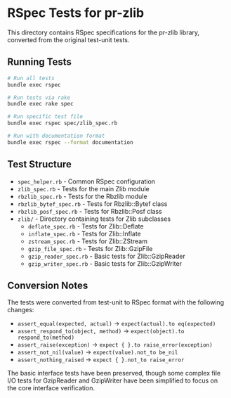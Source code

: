 # RSpec Tests for pr-zlib

This directory contains RSpec specifications for the pr-zlib library, converted from the original test-unit tests.

## Running Tests

```bash
# Run all tests
bundle exec rspec

# Run tests via rake
bundle exec rake spec

# Run specific test file
bundle exec rspec spec/zlib_spec.rb

# Run with documentation format
bundle exec rspec --format documentation
```

## Test Structure

- `spec_helper.rb` - Common RSpec configuration
- `zlib_spec.rb` - Tests for the main Zlib module
- `rbzlib_spec.rb` - Tests for the Rbzlib module
- `rbzlib_bytef_spec.rb` - Tests for Rbzlib::Bytef class
- `rbzlib_posf_spec.rb` - Tests for Rbzlib::Posf class
- `zlib/` - Directory containing tests for Zlib subclasses
  - `deflate_spec.rb` - Tests for Zlib::Deflate
  - `inflate_spec.rb` - Tests for Zlib::Inflate
  - `zstream_spec.rb` - Tests for Zlib::ZStream
  - `gzip_file_spec.rb` - Tests for Zlib::GzipFile
  - `gzip_reader_spec.rb` - Basic tests for Zlib::GzipReader
  - `gzip_writer_spec.rb` - Basic tests for Zlib::GzipWriter

## Conversion Notes

The tests were converted from test-unit to RSpec format with the following changes:

- `assert_equal(expected, actual)` → `expect(actual).to eq(expected)`
- `assert_respond_to(object, method)` → `expect(object).to respond_to(method)`
- `assert_raise(exception)` → `expect { }.to raise_error(exception)`
- `assert_not_nil(value)` → `expect(value).not_to be_nil`
- `assert_nothing_raised` → `expect { }.not_to raise_error`

The basic interface tests have been preserved, though some complex file I/O tests for GzipReader and GzipWriter have been simplified to focus on the core interface verification.
